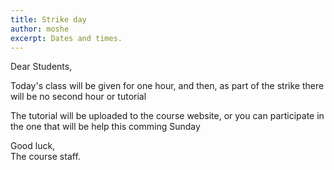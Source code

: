 ```yaml
---
title: Strike day
author: moshe
excerpt: Dates and times.
---
```


Dear Students,

Today's class will be given for one hour, and then, as part of the strike there will be no second hour or tutorial

The tutorial will be uploaded to the course website, or you can participate in the one that will be help this comming Sunday


Good luck,  
The course staff.

